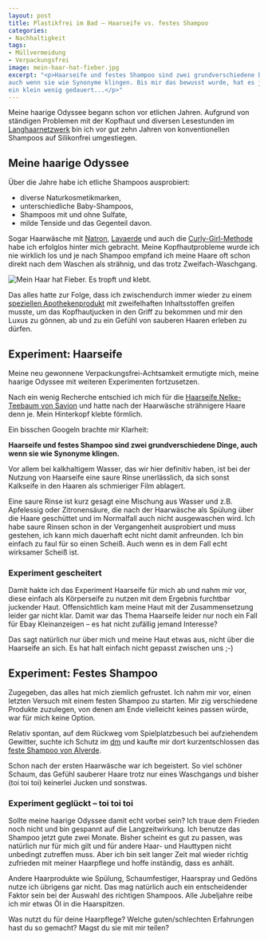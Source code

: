 ```yaml
---
layout: post
title: Plastikfrei im Bad – Haarseife vs. festes Shampoo
categories:
- Nachhaltigkeit
tags:
- Müllvermeidung
- Verpackungsfrei
image: mein-haar-hat-fieber.jpg
excerpt: "<p>Haarseife und festes Shampoo sind zwei grundverschiedene Dinge,
auch wenn sie wie Synonyme klingen. Bis mir das bewusst wurde, hat es jedoch
ein klein wenig gedauert...</p>"
---
```


Meine haarige Odyssee begann schon vor etlichen Jahren. Aufgrund von ständigen
Problemen mit der Kopfhaut und diversen Lesestunden im
[Langhaarnetzwerk](http://www.langhaarnetzwerk.de) bin ich vor gut zehn Jahren
von konventionellen Shampoos auf Silikonfrei umgestiegen.

## Meine haarige Odyssee

Über die Jahre habe ich etliche Shampoos ausprobiert:
* diverse Naturkosmetikmarken,
* unterschiedliche Baby-Shampoos,
* Shampoos mit und ohne Sulfate,
* milde Tenside und das Gegenteil davon.

Sogar Haarwäsche mit [Natron](https://www.smarticular.net/haare-waschen-ohne-shampoo/),
[Lavaerde](https://www.logona.de/de/haare/serien/lavaerde.html?gclid=EAIaIQobChMIiIzV47WE4gIVC-h3Ch3ibghNEAAYBCAAEgLb5fD_Bwe)
und auch die [Curly-Girl-Methode](https://natuerlich-lockig.de/curly-girl-methode/)
habe ich erfolglos hinter mich gebracht. Meine Kopfhautprobleme wurde ich nie
wirklich los und je nach Shampoo empfand ich meine Haare oft schon direkt nach
dem Waschen als strähnig, und das trotz Zweifach-Waschgang.

![Mein Haar hat Fieber. Es tropft und klebt.]({{site.baseurl}}/assets/img/posts/mein-haar-hat-fieber.jpg)

Das alles hatte zur Folge, dass ich zwischendurch immer wieder zu einem
[speziellen Apothekenprodukt](http://www.stieprox.de/stieproxal.html)
mit zweifelhaften Inhaltsstoffen greifen musste, um das Kopfhautjucken in den
Griff zu bekommen und mir den Luxus zu gönnen, ab und zu ein Gefühl von sauberen
Haaren erleben zu dürfen.

## Experiment: Haarseife

Meine neu gewonnene Verpackungsfrei-Achtsamkeit ermutigte mich, meine haarige
Odyssee mit weiteren Experimenten fortzusetzen.

Nach ein wenig Recherche entschied ich mich für die
[Haarseife Nelke-Teebaum von Savion](https://www.savion.de/Haarwaschseifen/bei-normalem-Haar/Haarwaschseife-Nelke-Teebaum.html)
und hatte nach der Haarwäsche strähnigere Haare denn je. Mein Hinterkopf klebte
förmlich.

Ein bisschen Googeln brachte mir Klarheit:

**Haarseife und festes Shampoo sind zwei grundverschiedene Dinge, auch wenn sie
wie Synonyme klingen.**

Vor allem bei kalkhaltigem Wasser, das wir hier definitiv haben, ist bei der
Nutzung von Haarseife eine saure Rinse unerlässlich, da sich sonst Kalkseife in
den Haaren als schmieriger Film ablagert.

Eine saure Rinse ist kurz gesagt eine Mischung aus Wasser und z.B. Apfelessig
oder Zitronensäure, die nach der Haarwäsche als Spülung über die Haare
geschüttet und im Normalfall auch nicht ausgewaschen wird. Ich habe saure Rinsen
schon in der Vergangenheit ausprobiert und muss gestehen, ich kann mich
dauerhaft echt nicht damit anfreunden. Ich bin einfach zu faul für so einen
Scheiß. Auch wenn es in dem Fall echt wirksamer Scheiß ist.

### Experiment gescheitert

Damit hakte ich das Experiment Haarseife für mich ab und nahm mir vor, diese
einfach als Körperseife zu nutzen mit dem Ergebnis furchtbar juckender Haut.
Offensichtlich kam meine Haut mit der Zusammensetzung leider gar nicht klar.
Damit war das Thema Haarseife leider nur noch ein Fall für Ebay Kleinanzeigen –
es hat nicht zufällig jemand Interesse?

Das sagt natürlich nur über mich und meine Haut etwas aus, nicht über die
Haarseife an sich. Es hat halt einfach nicht gepasst zwischen uns ;-)

## Experiment: Festes Shampoo

Zugegeben, das alles hat mich ziemlich gefrustet. Ich nahm mir vor, einen
letzten Versuch mit einem festen Shampoo zu starten. Mir zig verschiedene
Produkte zuzulegen, von denen am Ende vielleicht keines passen würde, war für
mich keine Option.

Relativ spontan, auf dem Rückweg vom Spielplatzbesuch bei aufziehendem Gewitter,
suchte ich Schutz im [dm](https://www.dm.de) und kaufte mir dort
kurzentschlossen das [feste Shampoo von Alverde](https://www.dm.de/alverde-naturkosmetik-festes-shampoo-mit-mandarine-basilikum-p4058172009013.html).

Schon nach der ersten Haarwäsche war ich begeistert. So viel schöner Schaum, das
Gefühl sauberer Haare trotz nur eines Waschgangs und bisher (toi toi toi)
keinerlei Jucken und sonstwas.

### Experiment geglückt – toi toi toi

Sollte meine haarige Odyssee damit echt vorbei sein? Ich traue dem Frieden noch
nicht und bin gespannt auf die Langzeitwirkung. Ich benutze das Shampoo jetzt
gute zwei Monate. Bisher scheint es gut zu passen, was natürlich nur für mich
gilt und für andere Haar- und Hauttypen nicht unbedingt zutreffen muss. Aber ich
bin seit langer Zeit mal wieder richtig zufrieden mit meiner Haarpflege und
hoffe inständig, dass es anhält.

Andere Haarprodukte wie Spülung, Schaumfestiger, Haarspray und Gedöns nutze ich
übrigens gar nicht. Das mag natürlich auch ein entscheidender Faktor sein bei
der Auswahl des richtigen Shampoos. Alle Jubeljahre reibe ich mir etwas Öl in
die Haarspitzen.

Was nutzt du für deine Haarpflege? Welche guten/schlechten Erfahrungen hast du
so gemacht? Magst du sie mit mir teilen?
